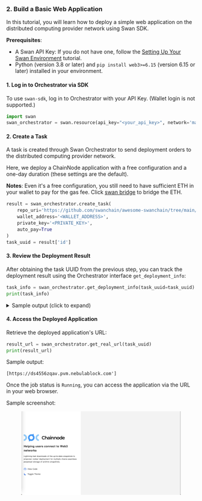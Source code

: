 ### 2. Build a Basic Web Application

In this tutorial, you will learn how to deploy a simple web application on the distributed computing provider network using Swan SDK.

**Prerequisites**:

* A Swan API Key: If you do not have one, follow the [Setting Up Your Swan Environment](../quick-start/setting-up-your-swan-environment.md) tutorial.
* Python (version 3.8 or later) and `pip install web3>=6.15` (version 6.15 or later) installed in your environment.

#### 1. Log in to Orchestrator via SDK

To use `swan-sdk`, log in to Orchestrator with your API Key. (Wallet login is not supported.)

```python
import swan
swan_orchestrator = swan.resource(api_key="<your_api_key>", network='mainnet', service_name='Orchestrator')
```

#### 2. Create a Task

A task is created through Swan Orchestrator to send deployment orders to the distributed computing provider network. 

Here, we deploy a ChainNode application with a free configuration and a one-day duration (these settings are the default).

**Notes**: Even it's a free configuration, you still need to have sufficient ETH in your wallet to pay for the gas fee. Click [swan bridge](https://superbridge.app/swan-chain) to bridge the ETH.

```python
result = swan_orchestrator.create_task(
    repo_uri='https://github.com/swanchain/awesome-swanchain/tree/main/ChainNode',
    wallet_address='<WALLET_ADDRESS>',
    private_key='<PRIVATE_KEY>',
    auto_pay=True
)
task_uuid = result['id']
```
#### 3. Review the Deployment Result

After obtaining the task UUID from the previous step, you can track the deployment result using the Orchestrator interface `get_deployment_info`:

```python
task_info = swan_orchestrator.get_deployment_info(task_uuid=task_uuid)
print(task_info)
```

<details>
<summary>Sample output (click to expand)</summary>

```json

{
  "data":{
    "computing_providers":[
      {
        "beneficiary":"0xC2522AE0392c6AFc61C7f3B2e4dF3c5E8A69a794",
        "cp_account_address":"0xE974b17d9D730CAe75a228Df7eCa452e31E06276",
        "created_at":1723741012,
        "freeze_online":"None",
        "id":111,
        "lat":45.5075,
        "lon":-73.5887,
        "multi_address":[
          "/ip4/38.80.81.161/tcp/8085"
        ],
        "name":"swancp.pvm.nebulablock.com",
        "node_id":"04da2df41b0bc7804c6fe92205ee00a919412b74cf63647a340baee75e3b89c3ca1cf0b80163c18e36be57885aa7b6af011c813e8ec4b4559a4732293119e6b670",
        "online":1,
        "owner_address":"0xC2522AE0392c6AFc61C7f3B2e4dF3c5E8A69a794",
        "region":"Quebec-CA",
        "task_types":"[1, 2, 3, 4]",
        "updated_at":1724283112,
        "version":"2.0",
        "worker_address":"0xC2522AE0392c6AFc61C7f3B2e4dF3c5E8A69a794"
      },
      {
        "beneficiary":"0x9A5D8Ac48Eb205eCf0B45428bF19DC1ADC1BC186",
        "cp_account_address":"0x6f43E3e5B70aa5BF5818c56D509BDd092D0907E0",
        "created_at":1722488655,
        "freeze_online":1,
        "id":100,
        "lat":45.5075,
        "lon":-73.5887,
        "multi_address":[
          "/ip4/38.140.46.60/tcp/8086"
        ],
        "name":"test244-seq",
        "node_id":"04241e19381a8fad4cc98ef6de0a7e417e6d662ff49d8096cff9ec4b08798eeb96687ff5c7b4bde1adb8ccdbb579f16ac0f2c4e0853406282a37285582879dde49",
        "online":1,
        "owner_address":"0x9A5D8Ac48Eb205eCf0B45428bF19DC1ADC1BC186",
        "region":"Quebec-CA",
        "task_types":"[1, 2, 3, 4]",
        "updated_at":1724283128,
        "version":"2.0",
        "worker_address":"0x9A5D8Ac48Eb205eCf0B45428bF19DC1ADC1BC186"
      },
      {
        "beneficiary":"0xBdDe0ffED293638De69ABD0fCf42237AD3F2cf94",
        "cp_account_address":"0x2bd6a6f41b37152677F8b4946490580F63494abD",
        "created_at":1722488518,
        "freeze_online":1,
        "id":99,
        "lat":35.8639,
        "lon":-78.535,
        "multi_address":[
          "/ip4/40.143.96.125/tcp/10011"
        ],
        "name":"new-cp-001",
        "node_id":"04d5b210591aa5aff5b4e49ad6a3ec57b72aefcdc99cd7888fff80b5991452d8a8dce099312cfb7e78637e04e9824a7274160e49176a00394745701ed450a113e2",
        "online":1,
        "owner_address":"0xBdDe0ffED293638De69ABD0fCf42237AD3F2cf94",
        "region":"North Carolina-US",
        "task_types":"[1, 2, 3, 4]",
        "updated_at":1724283128,
        "version":"2.0",
        "worker_address":"0xBdDe0ffED293638De69ABD0fCf42237AD3F2cf94"
      }
    ],
    "jobs":[
      {
        "build_log":"wss://log.pvm.nebulablock.com:8085/api/v1/computing/lagrange/spaces/log?space_id=54d57b7f-4fec-4b7a-9174-8d053e69aa28&type=build",
        "comments":"None",
        "container_log":"wss://log.pvm.nebulablock.com:8085/api/v1/computing/lagrange/spaces/log?space_id=54d57b7f-4fec-4b7a-9174-8d053e69aa28&type=container",
        "cp_account_address":"0xE974b17d9D730CAe75a228Df7eCa452e31E06276",
        "created_at":1724283127,
        "duration":172800,
        "ended_at":"None",
        "hardware":"C1ae.small",
        "id":399,
        "job_real_uri":"https://ds4556zqav.pvm.nebulablock.com",
        "job_result_uri":"None",
        "job_source_uri":"https://swanhub-cali.swanchain.io/spaces/54d57b7f-4fec-4b7a-9174-8d053e69aa28",
        "name":"Job-a888f0ef-6aa4-4b6b-943e-6031823e1b13",
        "node_id":"04da2df41b0bc7804c6fe92205ee00a919412b74cf63647a340baee75e3b89c3ca1cf0b80163c18e36be57885aa7b6af011c813e8ec4b4559a4732293119e6b670",
        "start_at":1724283128,
        "status":"Submitted",
        "storage_source":"swanhub",
        "task_uuid":"7c8510fd-db82-440c-9a3b-708aaa091eb7",
        "type":"None",
        "updated_at":1724283128,
        "uuid":"a888f0ef-6aa4-4b6b-943e-6031823e1b13"
      },
      {
        "build_log":"wss://log.dev2.crosschain.computer:8086/api/v1/computing/lagrange/spaces/log?space_id=54d57b7f-4fec-4b7a-9174-8d053e69aa28&type=build",
        "comments":"None",
        "container_log":"wss://log.dev2.crosschain.computer:8086/api/v1/computing/lagrange/spaces/log?space_id=54d57b7f-4fec-4b7a-9174-8d053e69aa28&type=container",
        "cp_account_address":"0x6f43E3e5B70aa5BF5818c56D509BDd092D0907E0",
        "created_at":1724283128,
        "duration":172800,
        "ended_at":"None",
        "hardware":"C1ae.small",
        "id":400,
        "job_real_uri":"https://qfoqep159o.dev2.crosschain.computer",
        "job_result_uri":"None",
        "job_source_uri":"https://swanhub-cali.swanchain.io/spaces/54d57b7f-4fec-4b7a-9174-8d053e69aa28",
        "name":"Job-2751b4f7-0d16-4aa2-b427-ea7f8a764fba",
        "node_id":"04241e19381a8fad4cc98ef6de0a7e417e6d662ff49d8096cff9ec4b08798eeb96687ff5c7b4bde1adb8ccdbb579f16ac0f2c4e0853406282a37285582879dde49",
        "start_at":1724283128,
        "status":"Submitted",
        "storage_source":"swanhub",
        "task_uuid":"7c8510fd-db82-440c-9a3b-708aaa091eb7",
        "type":"None",
        "updated_at":1724283128,
        "uuid":"2751b4f7-0d16-4aa2-b427-ea7f8a764fba"
      },
      {
        "build_log":"wss://log.cp.filezoo.com.cn:10011/api/v1/computing/lagrange/spaces/log?space_id=54d57b7f-4fec-4b7a-9174-8d053e69aa28&type=build",
        "comments":"None",
        "container_log":"wss://log.cp.filezoo.com.cn:10011/api/v1/computing/lagrange/spaces/log?space_id=54d57b7f-4fec-4b7a-9174-8d053e69aa28&type=container",
        "cp_account_address":"0x2bd6a6f41b37152677F8b4946490580F63494abD",
        "created_at":1724283128,
        "duration":172800,
        "ended_at":"None",
        "hardware":"C1ae.small",
        "id":401,
        "job_real_uri":"https://qxdi11nif0.cp.filezoo.com.cn",
        "job_result_uri":"None",
        "job_source_uri":"https://swanhub-cali.swanchain.io/spaces/54d57b7f-4fec-4b7a-9174-8d053e69aa28",
        "name":"Job-2207f9d3-7392-4060-8246-99941e600607",
        "node_id":"04d5b210591aa5aff5b4e49ad6a3ec57b72aefcdc99cd7888fff80b5991452d8a8dce099312cfb7e78637e04e9824a7274160e49176a00394745701ed450a113e2",
        "start_at":1724283128,
        "status":"Submitted",
        "storage_source":"swanhub",
        "task_uuid":"7c8510fd-db82-440c-9a3b-708aaa091eb7",
        "type":"None",
        "updated_at":1724283128,
        "uuid":"2207f9d3-7392-4060-8246-99941e600607"
      }
    ],
    "task":{
      "comments":"None",
      "created_at":1724283109,
      "end_at":1724455909,
      "id":325,
      "leading_job_id":"a888f0ef-6aa4-4b6b-943e-6031823e1b13",
      "name":"None",
      "refund_amount":"None",
      "refund_wallet":"0xC9180616B2b797385Ad64d09BF8730D74E3b5a41",
      "source":"v2",
      "start_at":1724283109,
      "start_in":300,
      "status":"completed",
      "task_detail":{
        "amount":0.0,
        "bidder_limit":3,
        "created_at":1724283109,
        "dcc_node_job_source_uri":"None",
        "dcc_selected_cp_list":"None",
        "duration":172800,
        "end_at":1724455909,
        "hardware":"C1ae.small",
        "job_result_uri":"None",
        "job_source_uri":"https://swanhub-cali.swanchain.io/spaces/54d57b7f-4fec-4b7a-9174-8d053e69aa28",
        "price_per_hour":"0.0",
        "requirements":{
          "hardware":"None",
          "hardware_type":"CPU",
          "memory":"2",
          "preferred_cp_list":"None",
          "region":"global",
          "storage":"None",
          "update_max_lag":"None",
          "vcpu":"2"
        },
        "space":{
          "activeOrder":{
            "config":{
              "description":"CPU only · 2 vCPU · 2 GiB",
              "hardware":"CPU only",
              "hardware_id":0,
              "hardware_type":"CPU",
              "memory":2,
              "name":"C1ae.small",
              "price_per_hour":0.0,
              "vcpu":2
            }
          },
          "name":"0",
          "uuid":"2439be1a-c5f2-44bf-9b71-1b8bea0fbaeb"
        },
        "start_at":1724283109,
        "status":"paid",
        "storage_source":"swanhub",
        "type":"None",
        "updated_at":1724283109
      },
      "task_detail_cid":"https://plutotest.acl.swanipfs.com/ipfs/QmbwxwFdTCGtZFcg9yxFczji56jp2PLUDViDciDur9vAjr",
      "tx_hash":"None",
      "type":"None",
      "updated_at":1724283132,
      "user_id":2,
      "uuid":"7c8510fd-db82-440c-9a3b-708aaa091eb7"
    }
  },
  "message":"fetch task info for task_uuid='7c8510fd-db82-440c-9a3b-708aaa091eb7' successfully",
  "status":"success"
}

```

</details>

#### 4. Access the Deployed Application

Retrieve the deployed application's URL:

```python
result_url = swan_orchestrator.get_real_url(task_uuid)
print(result_url)
```

Sample output:

```
[https://ds4556zqav.pvm.nebulablock.com']
```

Once the job status is `Running`, you can access the application via the URL in your web browser.

Sample screenshot:

<figure><img src="../../.gitbook/assets/Chainnode.png" alt=""><figcaption></figcaption></figure>